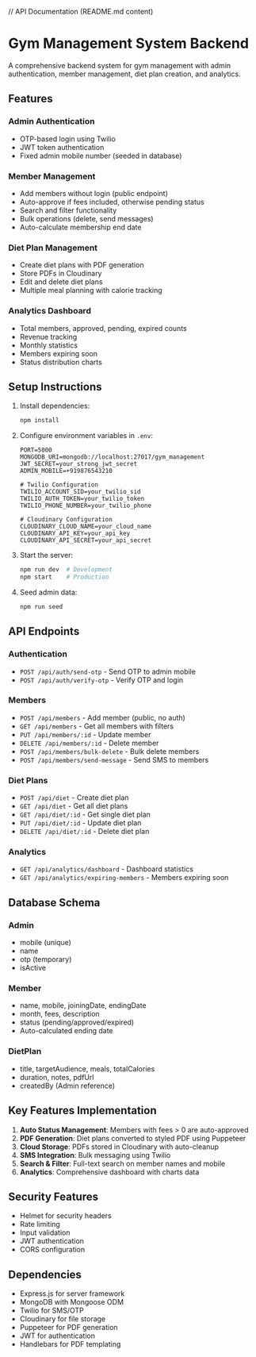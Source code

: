 
// API Documentation (README.md content)

# Gym Management System Backend

A comprehensive backend system for gym management with admin authentication, member management, diet plan creation, and analytics.

## Features

### Admin Authentication
- OTP-based login using Twilio
- JWT token authentication
- Fixed admin mobile number (seeded in database)

### Member Management
- Add members without login (public endpoint)
- Auto-approve if fees included, otherwise pending status
- Search and filter functionality
- Bulk operations (delete, send messages)
- Auto-calculate membership end date

### Diet Plan Management
- Create diet plans with PDF generation
- Store PDFs in Cloudinary
- Edit and delete diet plans
- Multiple meal planning with calorie tracking

### Analytics Dashboard
- Total members, approved, pending, expired counts
- Revenue tracking
- Monthly statistics
- Members expiring soon
- Status distribution charts

## Setup Instructions

1. Install dependencies:
   ```bash
   npm install
   ```

2. Configure environment variables in `.env`:
   ```env
   PORT=5000
   MONGODB_URI=mongodb://localhost:27017/gym_management
   JWT_SECRET=your_strong_jwt_secret
   ADMIN_MOBILE=+919876543210
   
   # Twilio Configuration
   TWILIO_ACCOUNT_SID=your_twilio_sid
   TWILIO_AUTH_TOKEN=your_twilio_token
   TWILIO_PHONE_NUMBER=your_twilio_phone
   
   # Cloudinary Configuration
   CLOUDINARY_CLOUD_NAME=your_cloud_name
   CLOUDINARY_API_KEY=your_api_key
   CLOUDINARY_API_SECRET=your_api_secret
   ```

3. Start the server:
   ```bash
   npm run dev  # Development
   npm start    # Production
   ```

4. Seed admin data:
   ```bash
   npm run seed
   ```

## API Endpoints

### Authentication
- `POST /api/auth/send-otp` - Send OTP to admin mobile
- `POST /api/auth/verify-otp` - Verify OTP and login

### Members
- `POST /api/members` - Add member (public, no auth)
- `GET /api/members` - Get all members with filters
- `PUT /api/members/:id` - Update member
- `DELETE /api/members/:id` - Delete member
- `POST /api/members/bulk-delete` - Bulk delete members
- `POST /api/members/send-message` - Send SMS to members

### Diet Plans
- `POST /api/diet` - Create diet plan
- `GET /api/diet` - Get all diet plans
- `GET /api/diet/:id` - Get single diet plan
- `PUT /api/diet/:id` - Update diet plan
- `DELETE /api/diet/:id` - Delete diet plan

### Analytics
- `GET /api/analytics/dashboard` - Dashboard statistics
- `GET /api/analytics/expiring-members` - Members expiring soon

## Database Schema

### Admin
- mobile (unique)
- name
- otp (temporary)
- isActive

### Member
- name, mobile, joiningDate, endingDate
- month, fees, description
- status (pending/approved/expired)
- Auto-calculated ending date

### DietPlan
- title, targetAudience, meals, totalCalories
- duration, notes, pdfUrl
- createdBy (Admin reference)

## Key Features Implementation

1. **Auto Status Management**: Members with fees > 0 are auto-approved
2. **PDF Generation**: Diet plans converted to styled PDF using Puppeteer
3. **Cloud Storage**: PDFs stored in Cloudinary with auto-cleanup
4. **SMS Integration**: Bulk messaging using Twilio
5. **Search & Filter**: Full-text search on member names and mobile
6. **Analytics**: Comprehensive dashboard with charts data

## Security Features
- Helmet for security headers
- Rate limiting
- Input validation
- JWT authentication
- CORS configuration

## Dependencies
- Express.js for server framework
- MongoDB with Mongoose ODM
- Twilio for SMS/OTP
- Cloudinary for file storage
- Puppeteer for PDF generation
- JWT for authentication
- Handlebars for PDF templating

